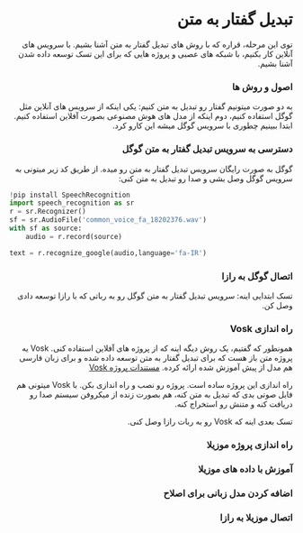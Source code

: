 <div dir="rtl" align='right'>

# تبدیل گفتار به متن
توی این مرحله، قراره که با روش های تبدیل گفتار به متن آشنا بشیم. با سرویس های آنلاین کار بکنیم، با شبکه های عصبی و پروژه هایی که برای این تسک توسعه داده شدن آشنا بشیم.
### اصول و روش ها
به دو صورت میتونیم گفتار رو تبدیل به متن کنیم: یکی اینکه از سرویس های آنلاین مثل گوگل استفاده کنیم، دوم اینکه از مدل های هوش مصنوعی بصورت آفلاین استفاده کنیم. ابتدا ببینیم چطوری با سرویس گوگل میشه این کارو کرد.
### دسترسی به سرویس تبدیل گفتار به متن گوگل
گوگل به صورت رایگان سرویس تبدیل گفتار به متن رو میده. از طریق کد زیر میتونی به سرویس گوگل وصل بشی و صدا رو تبدیل به متن کنی:

<div dir="ltr" align='left'>

```python
!pip install SpeechRecognition
import speech_recognition as sr
r = sr.Recognizer()
sf = sr.AudioFile('common_voice_fa_18202376.wav')
with sf as source:
    audio = r.record(source)

text = r.recognize_google(audio,language='fa-IR')
```

<div dir="rtl" align='right'>

### اتصال گوگل به رازا
تسک ابتدایی اینه: سرویس تبدیل گفتار به متن گوگل رو به رباتی که با رازا توسعه دادی وصل کن.
### راه اندازی Vosk
همونطور که گفتیم، یک روش دیگه اینه که از پروژه های آفلاین استفاده کنی. Vosk یه پروژه متن باز هست که برای تبدیل گفتار به متن توسعه داده شده و برای زبان فارسی هم مدل از پیش آموزش شده ارائه کرده.
[مستندات پروژه Vosk](https://alphacephei.com/vosk/)

راه اندازی این پروژه ساده است. پروژه رو نصب و راه اندازی بکن. با Vosk میتونی هم فایل صوتی بدی که تبدیل به متن کنه، هم بصورت زنده از میکروفن سیستم صدا رو دریافت کنه و متنش رو استخراج کنه.

تسک بعدی اینه که Vosk رو به ربات رازا وصل کنی.

### راه اندازی پروژه موزیلا
### آموزش با داده های موزیلا 
### اضافه کردن مدل زبانی برای اصلاح
### اتصال موزیلا به رازا

